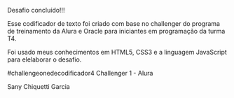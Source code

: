 Desafio concluído!!!

Esse codificador de texto foi criado com base no challenger do programa de treinamento da Alura e Oracle para iniciantes em programação da turma T4.

Foi usado meus conhecimentos em HTML5, CSS3 e a linguagem JavaScript para elelaborar o desafio.

#challengeonedecodificador4
Challenger 1 - Alura

Sany Chiquetti Garcia
